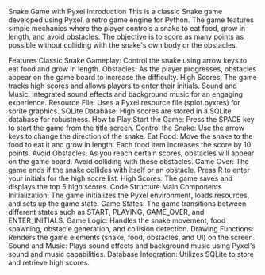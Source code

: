 
Snake Game with Pyxel
Introduction
This is a classic Snake game developed using Pyxel, a retro game engine for Python. The game features simple mechanics where the player controls a snake to eat food, grow in length, and avoid obstacles. The objective is to score as many points as possible without colliding with the snake's own body or the obstacles.

Features
Classic Snake Gameplay: Control the snake using arrow keys to eat food and grow in length.
Obstacles: As the player progresses, obstacles appear on the game board to increase the difficulty.
High Scores: The game tracks high scores and allows players to enter their initials.
Sound and Music: Integrated sound effects and background music for an engaging experience.
Resource File: Uses a Pyxel resource file (splot.pyxres) for sprite graphics.
SQLite Database: High scores are stored in a SQLite database for robustness.
How to Play
Start the Game: Press the SPACE key to start the game from the title screen.
Control the Snake: Use the arrow keys to change the direction of the snake.
Eat Food: Move the snake to the food to eat it and grow in length. Each food item increases the score by 10 points.
Avoid Obstacles: As you reach certain scores, obstacles will appear on the game board. Avoid colliding with these obstacles.
Game Over: The game ends if the snake collides with itself or an obstacle. Press R to enter your initials for the high score list.
High Scores: The game saves and displays the top 5 high scores.
Code Structure
Main Components
Initialization: The game initializes the Pyxel environment, loads resources, and sets up the game state.
Game States: The game transitions between different states such as START, PLAYING, GAME_OVER, and ENTER_INITIALS.
Game Logic: Handles the snake movement, food spawning, obstacle generation, and collision detection.
Drawing Functions: Renders the game elements (snake, food, obstacles, and UI) on the screen.
Sound and Music: Plays sound effects and background music using Pyxel's sound and music capabilities.
Database Integration: Utilizes SQLite to store and retrieve high scores.

